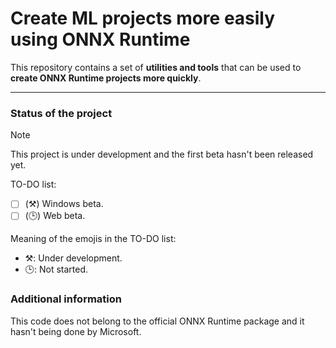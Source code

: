 # Create ML projects more easily using ONNX Runtime
This repository contains a set of **utilities and tools** that can be used to **create ONNX Runtime projects more quickly**.

<hr/>

### Status of the project

> [!NOTE]
> This project is under development and the first beta hasn't been released yet.

TO-DO list:
- [ ] \(⚒️) Windows beta.
- [ ] \(🕒) Web beta.

Meaning of the emojis in the TO-DO list:
- ⚒️: Under development.
- 🕒: Not started.

### Additional information
This code does not belong to the official ONNX Runtime package and it hasn't being done by Microsoft.
